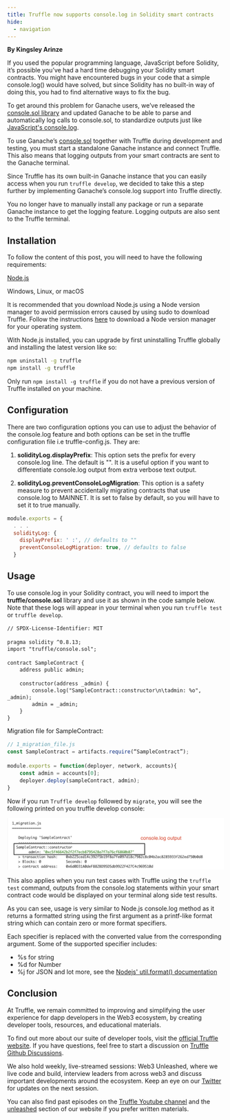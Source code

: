 ```yaml
---
title: Truffle now supports console.log in Solidity smart contracts
hide:
  - navigation
---
```


<!-- ![Blog banner for Truffle now supports console.log in Solidity smart contract](./header-web3-dubai.jpg) -->

**By Kingsley Arinze**

If you used the popular programming language, JavaScript before Solidity, it’s possible you’ve had a hard time debugging your Solidity smart contracts. You might have encountered bugs in your code that a simple console.log() would have solved, but since Solidity has no built-in way of doing this, you had to find alternative ways to fix the bug.

To get around this problem for Ganache users, we’ve released the [console.sol library](https://www.npmjs.com/package/@ganache/console.log) and updated Ganache to be able to parse and automatically log calls to console.sol, to standardize outputs just like [JavaScript's console.log](https://github.com/trufflesuite/ganache/tree/develop/src/chains/ethereum/console.log).

To use Ganache’s [console.sol](https://www.npmjs.com/package/@ganache/console.log) together with Truffle during development and testing, you must start a standalone Ganache instance and connect Truffle. This also means that logging outputs from your smart contracts are sent to the Ganache terminal.

Since Truffle has its own built-in Ganache instance that you can easily access when you run `truffle develop`, we decided to take this a step further by implementing Ganache’s console.log support into Truffle directly.

You no longer have to manually install any package or run a separate Ganache instance to get the logging feature. Logging outputs are also sent to the Truffle terminal.

## Installation

To follow the content of this post, you will need to have the following requirements:

[Node.js](https://nodejs.org/en)

Windows, Linux, or macOS

It is recommended that you download Node.js using a Node version manager to avoid permission errors caused by using sudo to download Truffle. Follow the instructions [here](https://docs.npmjs.com/downloading-and-installing-node-js-and-npm#using-a-node-version-manager-to-install-nodejs-and-npm) to download a Node version manager for your operating system.

With Node.js installed, you can upgrade by first uninstalling Truffle globally and installing the latest version like so:

```bash
npm uninstall -g truffle
npm install -g truffle
```

Only run `npm install -g truffle` if you do not have a previous version of Truffle installed on your machine.

## Configuration

There are two configuration options you can use to adjust the behavior of the console.log feature and both options can be set in the truffle configuration file i.e truffle-config.js. They are:

1. **solidityLog.displayPrefix**: This option sets the prefix for every console.log line. The default is "". It is a useful option if you want to differentiate console.log output from extra verbose text output.

2. **solidityLog.preventConsoleLogMigration**: This option is a safety measure to prevent accidentally migrating contracts that use console.log to MAINNET. It is set to false by default, so you will have to set it to true manually.

```javascript
module.exports = {
  . . .
  solidityLog: {
    displayPrefix: ' :', // defaults to ""
    preventConsoleLogMigration: true, // defaults to false
  }
```

## Usage

To use console.log in your Solidity contract, you will need to import the **truffle/console.sol** library and use it as shown in the code sample below. Note that these logs will appear in your terminal when you run `truffle test` or `truffle develop`.

```solidity
// SPDX-License-Identifier: MIT

pragma solidity ^0.8.13;
import "truffle/console.sol";

contract SampleContract {
    address public admin;

    constructor(address _admin) {
        console.log("SampleContract::constructor\n\tadmin: %o", _admin);
        admin = _admin;
    }
}
```

Migration file for SampleContract:

```javascript
// 1_migration_file.js
const SampleContract = artifacts.require(“SampleContract”);

module.exports = function(deployer, network, accounts){
	const admin = accounts[0];
	deployer.deploy(sampleContract, admin);
}
```

Now if you run `Truffle develop` followed by `migrate`, you will see the following printed on you truffle develop console:

![Image of Truffle's console.log output](./console.log%20output.jpg)

This also applies when you run test cases with Truffle using the `truffle test` command, outputs from the console.log statements within your smart contract code would be displayed on your terminal along side test results.

As you can see, usage is very similar to Node.js console.log method as it returns a formatted string using the first argument as a printf-like format string which can contain zero or more format specifiers.

Each specifier is replaced with the converted value from the corresponding argument. Some of the supported specifier includes:

- %s for string
- %d for Number
- %j for JSON and lot more, see the [Nodejs' util.format() documentation](https://nodejs.org/api/util.html#utilformatformat-args)

## Conclusion

At Truffle, we remain committed to improving and simplifying the user experience for dapp developers in the Web3 ecosystem, by creating developer tools, resources, and educational materials.

To find out more about our suite of developer tools, visit the [official Truffle website](https://trufflesuite.com). If you have questions, feel free to start a discussion on [Truffle Github Discussions](https://github.com/orgs/trufflesuite/discussions).

We also hold weekly, live-streamed sessions: Web3 Unleashed, where we live code and build, interview leaders from across web3 and discuss important developments around the ecosystem. Keep an eye on our [Twitter](https://twitter.com/trufflesuite) for updates on the next session.

You can also find past episodes on the [Truffle Youtube channel](https://www.youtube.com/c/TruffleSuite) and the [unleashed](https://trufflesuite.com/unleashed) section of our website if you prefer written materials.

